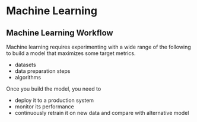 # Machine Learning

## Machine Learning Workflow
Machine learning requires experimenting with a wide range of the following to build a model that maximizes some target metrics.
- datasets
- data preparation steps
- algorithms

Once you build the model, you need to
- deploy it to a production system
- monitor its performance
- continuously retrain it on new data and compare with alternative model

